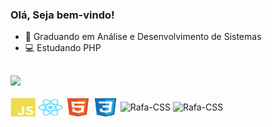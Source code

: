 ### Olá, Seja bem-vindo!

- 📝 Graduando em Análise e Desenvolvimento de Sistemas 
- 💻 Estudando  PHP
##
<img height="180em" src="https://github-readme-stats.vercel.app/api/top-langs/?username=M1guelSantos&layout=compact&langs_count=7&theme=tokyonight"/>

<div style="display: inline_block"><br>
  <img align="center" alt="Rafa-Js" height="30" width="40" src="https://raw.githubusercontent.com/devicons/devicon/master/icons/javascript/javascript-plain.svg">
  <img align="center" alt="Rafa-React" height="30" width="40" src="https://raw.githubusercontent.com/devicons/devicon/master/icons/react/react-original.svg">
  <img align="center" alt="Rafa-HTML" height="30" width="40" src="https://raw.githubusercontent.com/devicons/devicon/master/icons/html5/html5-original.svg">
  <img align="center" alt="Rafa-CSS" height="30" width="40" src="https://raw.githubusercontent.com/devicons/devicon/master/icons/css3/css3-original.svg">
  <img align="center" alt="Rafa-CSS" height="40" width="40" img src="https://cdn.jsdelivr.net/gh/devicons/devicon/icons/php/php-original.svg"/>      
  <img align="center" alt="Rafa-CSS" height="30" width="40"<img src="https://cdn.jsdelivr.net/gh/devicons/devicon/icons/c/c-original.svg"/>  
</div>

